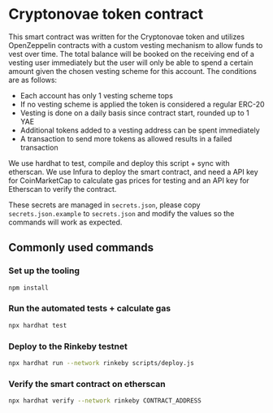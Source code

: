 # Cryptonovae token contract

This smart contract was written for the Cryptonovae token and 
utilizes OpenZeppelin contracts with a custom vesting mechanism
to allow funds to vest over time. The total balance will be booked
on the receiving end of a vesting user immediately but the user
will only be able to spend a certain amount given the chosen
vesting scheme for this account. The conditions are as follows:

 - Each account has only 1 vesting scheme tops
 - If no vesting scheme is applied the token is considered a regular ERC-20
 - Vesting is done on a daily basis since contract start, rounded up to 1 YAE
 - Additional tokens added to a vesting address can be spent immediately
 - A transaction to send more tokens as allowed results in a failed transaction

We use hardhat to test, compile and deploy this script + sync with etherscan.
We use Infura to deploy the smart contract, and need a API key for 
CoinMarketCap to calculate gas prices for testing and an API key for Etherscan
to verify the contract.

These secrets are managed in `secrets.json`, please copy `secrets.json.example`
to `secrets.json` and modify the values so the commands will work as expected.

## Commonly used commands

### Set up the tooling
```bash
npm install
```

### Run the automated tests + calculate gas
```bash
npx hardhat test
```

### Deploy to the Rinkeby testnet
```bash
npx hardhat run --network rinkeby scripts/deploy.js 
```

### Verify the smart contract on etherscan
```bash
npx hardhat verify --network rinkeby CONTRACT_ADDRESS
```
